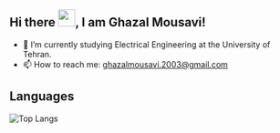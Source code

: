 ## Hi there <img src="https://raw.githubusercontent.com/MartinHeinz/MartinHeinz/master/wave.gif" width="30px">, I am Ghazal Mousavi!
- 🔭 I’m currently studying Electrical Engineering at the University of Tehran.
- 📫 How to reach me: ghazalmousavi.2003@gmail.com
## Languages
![Top Langs](https://github-readme-stats.vercel.app/api/top-langs/?username=ghazalmousavi&langs_count=5&theme=github_dark)

<!--
**ghazalmousavi/ghazalmousavi** is a ✨ _special_ ✨ repository because its `README.md` (this file) appears on your GitHub profile.

Here are some ideas to get you started:
![Anurag's GitHub stats](https://github-readme-stats.vercel.app/api?username=ghazalmousavi&show_icons=true&theme=radical)

- 🔭 I’m currently working on ...
- 🌱 I’m currently learning ...
- 👯 I’m looking to collaborate on ...
- 🤔 I’m looking for help with ...
- 💬 Ask me about ...
- 📫 How to reach me: ...
- 😄 Pronouns: ...
- ⚡ Fun fact: ...
-->
